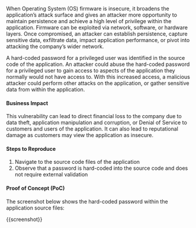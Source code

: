When Operating System (OS) firmware is insecure, it broadens the application’s attack surface and gives  an attacker more opportunity to maintain persistence and achieve a high level of privilege within the application. Firmware can be exploited via network, software, or hardware layers. Once compromised, an attacker can establish persistence, capture sensitive data, exfiltrate data, impact application performance, or pivot into attacking the company’s wider network.

A hard-coded password for a privileged user was identified in the source code of the application. An attacker could abuse the hard-coded password for a privileged user to gain access to aspects of the application they normally would not have access to. With this increased access, a malicious attacker could perform other attacks on the application, or gather sensitive data from within the application.

#### Business Impact

This vulnerability can lead to direct financial loss to the company due to data theft, application manipulation and corruption, or Denial of Service to customers and users of the application. It can also lead to reputational damage as customers may view the application as insecure.

#### Steps to Reproduce

1. Navigate to the source code files of the application
1. Observe that a password is hard-coded into the source code and does not require external validation

#### Proof of Concept (PoC)

The screenshot below shows the hard-coded password within the application source files:

{{screenshot}}
